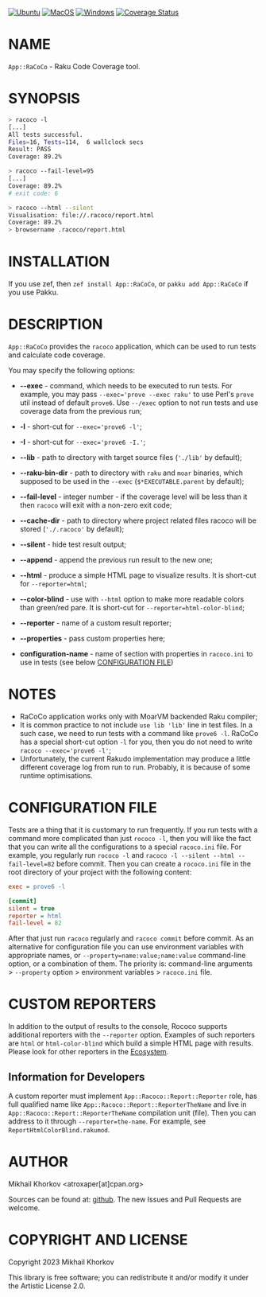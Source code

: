 [![Ubuntu](https://github.com/atroxaper/raku-RaCoCo/actions/workflows/ubuntu.yml/badge.svg)](https://github.com/atroxaper/raku-RaCoCo/actions/workflows/ubuntu.yml)
[![MacOS](https://github.com/atroxaper/raku-RaCoCo/actions/workflows/macos.yml/badge.svg)](https://github.com/atroxaper/raku-RaCoCo/actions/workflows/macos.yml)
[![Windows](https://github.com/atroxaper/raku-RaCoCo/actions/workflows/windows.yml/badge.svg)](https://github.com/atroxaper/raku-RaCoCo/actions/workflows/windows.yml)
[![Coverage Status](https://coveralls.io/repos/github/atroxaper/raku-RaCoCo/badge.svg?branch=master)](https://coveralls.io/github/atroxaper/raku-RaCoCo?branch=master)

# NAME

`App::RaCoCo` - Raku Code Coverage tool.

# SYNOPSIS

```bash
> racoco -l
[...]
All tests successful.
Files=16, Tests=114,  6 wallclock secs
Result: PASS
Coverage: 89.2%

> racoco --fail-level=95
[...]
Coverage: 89.2%
# exit code: 6

> racoco --html --silent
Visualisation: file://.racoco/report.html
Coverage: 89.2%
> browsername .racoco/report.html
```

# INSTALLATION

If you use zef, then `zef install App::RaCoCo`, or `pakku add App::RaCoCo` if you use Pakku.

# DESCRIPTION

`App::RaCoCo` provides the `racoco` application, which can be used to run tests and calculate code coverage.

You may specify the following options:

* **--exec** - command, which needs to be executed to run tests. For example, you may pass `--exec='prove --exec raku'` to use Perl's `prove` util instead of default `prove6`. Use `--/exec` option to not run tests and use coverage data from the previous run;

* **-l** - short-cut for `--exec='prove6 -l'`;

* **-I** - short-cut for `--exec='prove6 -I.'`;

* **--lib** - path to directory with target source files (`'./lib'` by default);

* **--raku-bin-dir** - path to directory with `raku` and `moar` binaries, which supposed to be used in the `--exec` (`$*EXECUTABLE.parent` by default);

* **--fail-level** - integer number - if the coverage level will be less than it then `racoco` will exit with a non-zero exit code;

* **--cache-dir** - path to directory where project related files racoco will be stored (`'./.racoco'` by default);

* **--silent** - hide test result output;

* **--append** - append the previous run result to the new one;

* **--html** - produce a simple HTML page to visualize results. It is short-cut for `--reporter=html`;

* **--color-blind** - use with `--html` option to make more readable colors than green/red pare. It is short-cut for `--reporter=html-color-blind`;

* **--reporter** - name of a custom result reporter;

* **--properties** - pass custom properties here;

* **configuration-name** - name of section with properties in `racoco.ini` to use in tests (see below [CONFIGURATION FILE](#configuration-file))


# NOTES

* RaCoCo application works only with MoarVM backended Raku compiler;
* It is common practice to not include `use lib 'lib'` line in test files. In a such case, we need to run tests with a command like `prove6 -l`. RaCoCo has a special short-cut option `-l` for you, then you do not need to write `racoco --exec='prove6 -l'`;
* Unfortunately, the current Rakudo implementation may produce a little different coverage log from run to run. Probably, it is because of some runtime optimisations.

# CONFIGURATION FILE

Tests are a thing that it is customary to run frequently. If you run tests with a command more complicated than just `rococo -l`, then you will like the fact that you can write all the configurations to a special `racoco.ini` file. For example, you regularly run `rococo -l` and `racoco -l --silent --html --fail-level=82` before commit. Then you can create a `rococo.ini` file in the root directory of your project with the following content:

```ini
exec = prove6 -l

[commit]
silent = true
reporter = html
fail-level = 82
```

After that just run `racoco` regularly and `racoco commit` before commit. As an alternative for configuration file you can use environment variables with appropriate names, or `--property=name:value;name:value` command-line option, or a combination of them. The priority is: command-line arguments > `--property` option > environment variables > `racoco.ini` file.

# CUSTOM REPORTERS

In addition to the output of results to the console, Rococo supports additional reporters with the `--reporter` option. Examples of such reporters are `html` or `html-color-blind` which build a simple HTML page with results. Please look for other reporters in the [Ecosystem](https://raku.land/?q=racoco).

## Information for Developers

A custom reporter must implement `App::Racoco::Report::Reporter` role, has full qualified name like `App::Racoco::Report::ReporterTheName` and live in `App::Racoco::Report::ReporterTheName` compilation unit (file). Then you can address to it through `--reporter=the-name`. For example, see `ReportHtmlColorBlind.rakumod`.

# AUTHOR

Mikhail Khorkov <atroxaper[at]cpan.org>

Sources can be found at: [github](https://github.com/atroxaper/raku-RaCoCo). The new Issues and Pull Requests are welcome.

# COPYRIGHT AND LICENSE

Copyright 2023 Mikhail Khorkov

This library is free software; you can redistribute it and/or modify it under the Artistic License 2.0.
